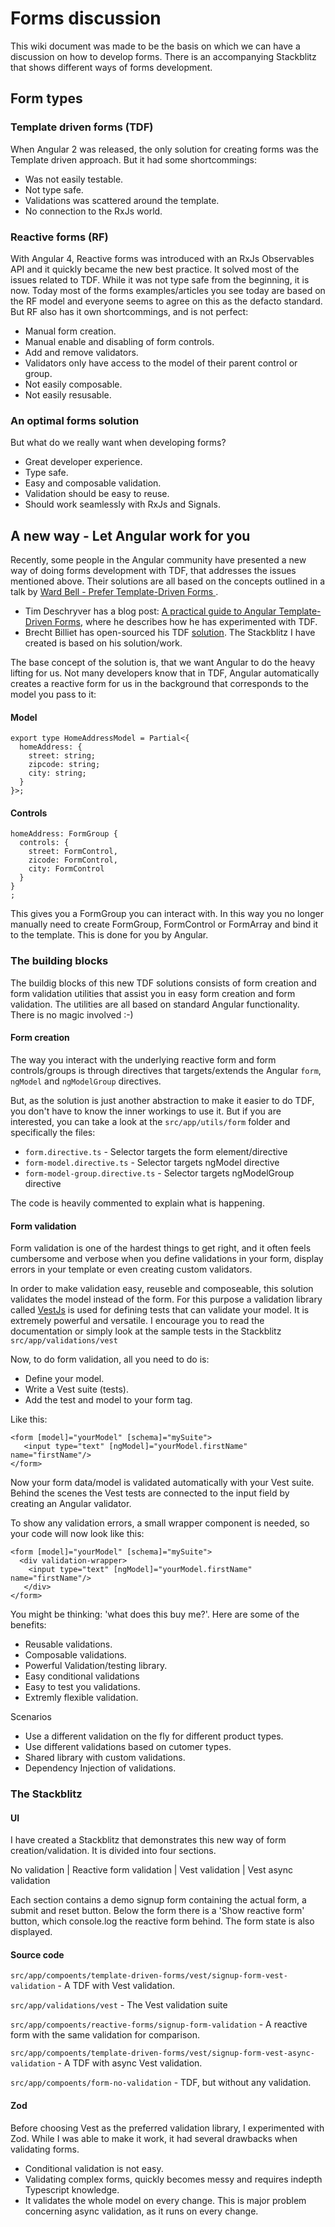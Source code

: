# Forms discussion

This wiki document was made to be the basis on which we can have a discussion on how to develop forms. There is an accompanying Stackblitz that shows different ways of forms development.

## Form types

### Template driven forms (TDF)

When Angular 2 was released, the only solution for creating forms was the Template driven approach. But it had some shortcommings:

- Was not easily testable.
- Not type safe.
- Validations was scattered around the template.
- No connection to the RxJs world.

### Reactive forms (RF)

With Angular 4, Reactive forms was introduced with an RxJs Observables API and it quickly became the new best practice. It solved most of the issues related to TDF. While it was not type safe from the beginning, it is now. Today most of the forms examples/articles you see today are based on the RF model and everyone seems to agree on this as the defacto standard. But RF also has it own shortcommings, and is not perfect:

- Manual form creation.
- Manual enable and disabling of form controls.
- Add and remove validators.
- Validators only have access to the model of their parent control or group.
- Not easily composable.
- Not easily resusable.

### An optimal forms solution

But what do we really want when developing forms?

- Great developer experience.
- Type safe.
- Easy and composable validation.
- Validation should be easy to reuse.
- Should work seamlessly with RxJs and Signals.

## A new way - Let Angular work for you

Recently, some people in the Angular community have presented a new way of doing forms development with TDF, that addresses the issues mentioned above. Their solutions are all based on the concepts outlined in a talk by [Ward Bell - Prefer Template-Driven Forms ](https://www.youtube.com/watch?v=L7rGogdfe2Q).

- Tim Deschryver has a blog post: [A practical guide to Angular Template-Driven Forms](https://timdeschryver.dev/blog/a-practical-guide-to-angular-template-driven-forms#what-you-and-39-ll-learn), where he describes how he has experimented with TDF.
- Brecht Billiet has open-sourced his TDF [solution](https://blog.simplified.courses/template-driven-or-reactive-forms-in-angular/). The Stackblitz I have created is based on his solution/work.

The base concept of the solution is, that we want Angular to do the heavy lifting for us. Not many developers know that in TDF, Angular automatically creates a reactive form for us in the background that corresponds to the model you pass to it:

#### Model
```
export type HomeAddressModel = Partial<{
  homeAddress: {
    street: string;
    zipcode: string;
    city: string;
  }
}>;
```

#### Controls

```
homeAddress: FormGroup {
  controls: {
    street: FormControl,
    zicode: FormControl,
    city: FormControl
  }
}
;
```

This gives you a FormGroup you can interact with. In this way you no longer manually need to create FormGroup, FormControl or FormArray and bind it to the template. This is done for you by Angular.

### The building blocks

The buildig blocks of this new TDF solutions consists of form creation and form validation utilities that assist you in easy form creation and form validation. The utilities are all based on standard Angular functionality. There is no magic involved  :-)

#### Form creation
The way you interact with the underlying reactive form and form controls/groups is through directives that targets/extends the Angular `form`, `ngModel` and `ngModelGroup` directives.

But, as the solution is just another abstraction to make it easier to do TDF, you don't have to know the inner workings to use it. But if you are interested, you can take a look at the `src/app/utils/form` folder and specifically the files:

- `form.directive.ts` - Selector targets the form element/directive
- `form-model.directive.ts` - Selector targets ngModel directive
- `form-model-group.directive.ts` - Selector targets ngModelGroup directive

The code is heavily commented to explain what is happening.

#### Form validation
Form validation is one of the hardest things to get right, and it often feels cumbersome and verbose when you define validations in your form, display errors in your template or even creating custom validators.

In order to make validation easy, reuseble and composeable, this solution validates the model instead of the form. For this purpose a validation library called [VestJs](https://vestjs.dev/) is used for defining tests that can validate your model. It is extremely powerful and versatile. I encourage you to read the documentation or simply look at the sample tests in the Stackblitz `src/app/validations/vest`

Now, to do form validation, all you need to do is:
- Define your model.
- Write a Vest suite (tests).
- Add the test and model to your form tag.

Like this:
```
<form [model]="yourModel" [schema]="mySuite">
   <input type="text" [ngModel]="yourModel.firstName" name="firstName"/>
</form>
```
Now your form data/model is validated automatically with your Vest suite. Behind the scenes the Vest tests are connected to the input field by creating an Angular validator. 

To show any validation errors, a small wrapper component is needed, so your code will now look like this:
```
<form [model]="yourModel" [schema]="mySuite">
  <div validation-wrapper>
    <input type="text" [ngModel]="yourModel.firstName" name="firstName"/>
   </div>
</form>
```
You might be thinking: 'what does this buy me?'. Here are some of the benefits:
- Reusable validations.
- Composable validations.
- Powerful Validation/testing library.
- Easy conditional validations
- Easy to test you validations.
- Extremly flexible validation.

Scenarios
- Use a different validation on the fly for different product types.
- Use different validations based on cutomer types.
- Shared library with custom validations.
- Dependency Injection of validations.
 

### The Stackblitz

#### UI
I have created a Stackblitz that demonstrates this new way of form creation/validation. It is divided into four sections. 

No validation | Reactive form validation | Vest validation | Vest async validation

Each section contains a demo signup form containing the actual form, a submit and reset button. Below the form there is a 'Show reactive form' button, which console.log the reactive form behind. The form state is also displayed.

#### Source code

`src/app/compoents/template-driven-forms/vest/signup-form-vest-validation` - A TDF with Vest validation.

`src/app/validations/vest` - The Vest validation suite

`src/app/compoents/reactive-forms/signup-form-validation` - A reactive form with the same validation for comparison.

`src/app/compoents/template-driven-forms/vest/signup-form-vest-async-validation` - A TDF with async Vest validation.

`src/app/compoents/form-no-validation` - TDF, but without any validation.

#### Zod
Before choosing Vest as the preferred validation library, I experimented with Zod. While I was able to make it work, it had several drawbacks when validating forms.
- Conditional validation is not easy.
- Validating complex forms, quickly becomes messy and requires indepth Typescript knowledge.
- It validates the whole model on every change. This is major problem concerning async validation, as it runs on every change.

